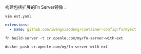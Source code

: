 
构建包括扩展的Fn Server镜像：
    
    vim ext.yaml

```yaml
extensions:
  - name: github.com/iwangxiaodong/container-config/fn/myext
```
  
    fn build-server -t cr.openle.com/my/fn-server-with-ext
    
    docker push cr.openle.com/my/fn-server-with-ext
